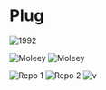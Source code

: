 #  Plug
 
![1992](https://user-images.githubusercontent.com/83184525/131260080-a416d0e8-59ae-4bc2-a302-c40681d2e11b.gif)

<img src="https://github-readme-stats.vercel.app/api?username=Moleey&show_icons=true&theme=tokyonight" alt="Moleey" style="min-width=50%">
     <img src="https://github-readme-stats.vercel.app/api/top-langs/?username=Moleey&theme=tokyonight&layout=compact" alt="Moleey" style="max-width=70%"/>

 ![Repo 1](https://github-readme-stats.vercel.app/api/pin/?username=Moleey&repo=IPPlugg.py&show_icons=true&theme=tokyonight)
 ![Repo 2](https://github-readme-stats.vercel.app/api/pin/?username=Moleey&repo=DiretoryBrute.py&show_icons=true&theme=tokyonight)
 ![v](https://komarev.com/ghpvc/?username=Moleey&color=0093C2&style=plastic&labelcolor=0093C2&label=viewers)
